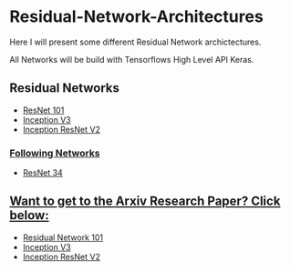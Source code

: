 # Residual-Network-Architectures

<p>Here I will present some different Residual Network archictectures.</p>
<p>All Networks will be build with Tensorflows High Level API Keras.</p>

## Residual Networks

- <a href="https://github.com/JanMarcelKezmann/Residual-Network-Architectures/tree/master/ResNet%20101" strong> ResNet 101</strong>
- <a href="https://github.com/JanMarcelKezmann/Residual-Network-Architectures/tree/master/Inception%20V3" strong> Inception V3</strong>
- <a href="https://github.com/JanMarcelKezmann/Resiudal-Network-Architectures/tree/master/Inception%20ResNet%20V2" strong> Inception ResNet V2</strong>

### Following Networks

- ResNet 34

## Want to get to the Arxiv Research Paper? Click below:

- <a href="https://arxiv.org/pdf/1512.03385.pdf" target="_blank">Residual Network 101</a>
- <a href="https://arxiv.org/pdf/1512.00567.pdf">Inception V3</a>
- <a href="https://arxiv.org/pdf/1602.07261.pdf">Inception ResNet V2</a>
